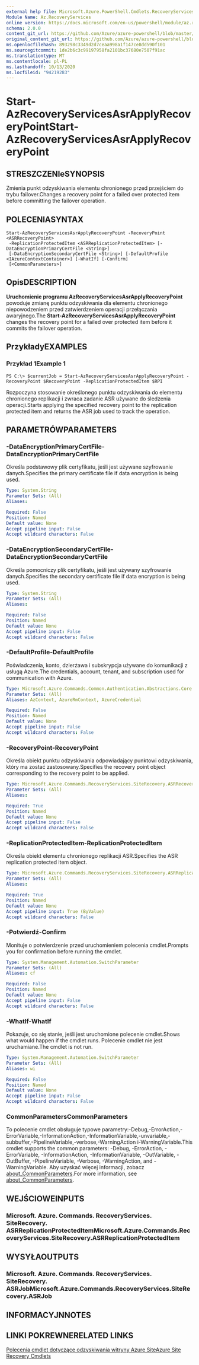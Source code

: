 ```yaml
---
external help file: Microsoft.Azure.PowerShell.Cmdlets.RecoveryServices.SiteRecovery.dll-Help.xml
Module Name: Az.RecoveryServices
online version: https://docs.microsoft.com/en-us/powershell/module/az.recoveryservices/start-azrecoveryservicesasrapplyrecoverypoint
schema: 2.0.0
content_git_url: https://github.com/Azure/azure-powershell/blob/master/src/RecoveryServices/RecoveryServices/help/Start-AzRecoveryServicesAsrApplyRecoveryPoint.md
original_content_git_url: https://github.com/Azure/azure-powershell/blob/master/src/RecoveryServices/RecoveryServices/help/Start-AzRecoveryServicesAsrApplyRecoveryPoint.md
ms.openlocfilehash: 893298c3349d2d7ceaa998a1f147ce8dd590f101
ms.sourcegitcommit: 1de2b6c3c99197958fa2101bc37680e7507f91ac
ms.translationtype: MT
ms.contentlocale: pl-PL
ms.lasthandoff: 10/13/2020
ms.locfileid: "94219283"
---
```

# <span data-ttu-id="21920-101">Start-AzRecoveryServicesAsrApplyRecoveryPoint</span><span class="sxs-lookup"><span data-stu-id="21920-101">Start-AzRecoveryServicesAsrApplyRecoveryPoint</span></span>

## <span data-ttu-id="21920-102">STRESZCZENIe</span><span class="sxs-lookup"><span data-stu-id="21920-102">SYNOPSIS</span></span>
<span data-ttu-id="21920-103">Zmienia punkt odzyskiwania elementu chronionego przed przejściem do trybu failover.</span><span class="sxs-lookup"><span data-stu-id="21920-103">Changes a recovery point for a failed over protected item before committing the failover operation.</span></span>

## <span data-ttu-id="21920-104">POLECENIA</span><span class="sxs-lookup"><span data-stu-id="21920-104">SYNTAX</span></span>

```
Start-AzRecoveryServicesAsrApplyRecoveryPoint -RecoveryPoint <ASRRecoveryPoint>
 -ReplicationProtectedItem <ASRReplicationProtectedItem> [-DataEncryptionPrimaryCertFile <String>]
 [-DataEncryptionSecondaryCertFile <String>] [-DefaultProfile <IAzureContextContainer>] [-WhatIf] [-Confirm]
 [<CommonParameters>]
```

## <span data-ttu-id="21920-105">Opis</span><span class="sxs-lookup"><span data-stu-id="21920-105">DESCRIPTION</span></span>
<span data-ttu-id="21920-106">**Uruchomienie programu AzRecoveryServicesAsrApplyRecoveryPoint** powoduje zmianę punktu odzyskiwania dla elementu chronionego niepowodzeniem przed zatwierdzeniem operacji przełączania awaryjnego.</span><span class="sxs-lookup"><span data-stu-id="21920-106">The **Start-AzRecoveryServicesAsrApplyRecoveryPoint** changes the recovery point for a failed over protected item before it commits the failover operation.</span></span>

## <span data-ttu-id="21920-107">Przykłady</span><span class="sxs-lookup"><span data-stu-id="21920-107">EXAMPLES</span></span>

### <span data-ttu-id="21920-108">Przykład 1</span><span class="sxs-lookup"><span data-stu-id="21920-108">Example 1</span></span>
```
PS C:\> $currentJob = Start-AzRecoveryServicesAsrApplyRecoveryPoint -RecoveryPoint $RecoveryPoint -ReplicationProtectedItem $RPI
```

<span data-ttu-id="21920-109">Rozpoczyna stosowanie określonego punktu odzyskiwania do elementu chronionego replikacji i zwraca zadanie ASR używane do śledzenia operacji.</span><span class="sxs-lookup"><span data-stu-id="21920-109">Starts applying the specified recovery point to the replication protected item and returns the ASR job used to track the operation.</span></span>

## <span data-ttu-id="21920-110">PARAMETRÓW</span><span class="sxs-lookup"><span data-stu-id="21920-110">PARAMETERS</span></span>

### <span data-ttu-id="21920-111">-DataEncryptionPrimaryCertFile</span><span class="sxs-lookup"><span data-stu-id="21920-111">-DataEncryptionPrimaryCertFile</span></span>
<span data-ttu-id="21920-112">Określa podstawowy plik certyfikatu, jeśli jest używane szyfrowanie danych.</span><span class="sxs-lookup"><span data-stu-id="21920-112">Specifies the primary certificate file if data encryption is being used.</span></span>

```yaml
Type: System.String
Parameter Sets: (All)
Aliases:

Required: False
Position: Named
Default value: None
Accept pipeline input: False
Accept wildcard characters: False
```

### <span data-ttu-id="21920-113">-DataEncryptionSecondaryCertFile</span><span class="sxs-lookup"><span data-stu-id="21920-113">-DataEncryptionSecondaryCertFile</span></span>
<span data-ttu-id="21920-114">Określa pomocniczy plik certyfikatu, jeśli jest używany szyfrowanie danych.</span><span class="sxs-lookup"><span data-stu-id="21920-114">Specifies the secondary certificate file if data encryption is being used.</span></span>

```yaml
Type: System.String
Parameter Sets: (All)
Aliases:

Required: False
Position: Named
Default value: None
Accept pipeline input: False
Accept wildcard characters: False
```

### <span data-ttu-id="21920-115">-DefaultProfile</span><span class="sxs-lookup"><span data-stu-id="21920-115">-DefaultProfile</span></span>
<span data-ttu-id="21920-116">Poświadczenia, konto, dzierżawa i subskrypcja używane do komunikacji z usługą Azure.</span><span class="sxs-lookup"><span data-stu-id="21920-116">The credentials, account, tenant, and subscription used for communication with Azure.</span></span>


```yaml
Type: Microsoft.Azure.Commands.Common.Authentication.Abstractions.Core.IAzureContextContainer
Parameter Sets: (All)
Aliases: AzContext, AzureRmContext, AzureCredential

Required: False
Position: Named
Default value: None
Accept pipeline input: False
Accept wildcard characters: False
```

### <span data-ttu-id="21920-117">-RecoveryPoint</span><span class="sxs-lookup"><span data-stu-id="21920-117">-RecoveryPoint</span></span>
<span data-ttu-id="21920-118">Określa obiekt punktu odzyskiwania odpowiadający punktowi odzyskiwania, który ma zostać zastosowany.</span><span class="sxs-lookup"><span data-stu-id="21920-118">Specifies the recovery point object corresponding to the recovery point to be applied.</span></span>

```yaml
Type: Microsoft.Azure.Commands.RecoveryServices.SiteRecovery.ASRRecoveryPoint
Parameter Sets: (All)
Aliases:

Required: True
Position: Named
Default value: None
Accept pipeline input: False
Accept wildcard characters: False
```

### <span data-ttu-id="21920-119">-ReplicationProtectedItem</span><span class="sxs-lookup"><span data-stu-id="21920-119">-ReplicationProtectedItem</span></span>
<span data-ttu-id="21920-120">Określa obiekt elementu chronionego replikacji ASR.</span><span class="sxs-lookup"><span data-stu-id="21920-120">Specifies the ASR replication protected item object.</span></span>

```yaml
Type: Microsoft.Azure.Commands.RecoveryServices.SiteRecovery.ASRReplicationProtectedItem
Parameter Sets: (All)
Aliases:

Required: True
Position: Named
Default value: None
Accept pipeline input: True (ByValue)
Accept wildcard characters: False
```

### <span data-ttu-id="21920-121">-Potwierdź</span><span class="sxs-lookup"><span data-stu-id="21920-121">-Confirm</span></span>
<span data-ttu-id="21920-122">Monituje o potwierdzenie przed uruchomieniem polecenia cmdlet.</span><span class="sxs-lookup"><span data-stu-id="21920-122">Prompts you for confirmation before running the cmdlet.</span></span>

```yaml
Type: System.Management.Automation.SwitchParameter
Parameter Sets: (All)
Aliases: cf

Required: False
Position: Named
Default value: None
Accept pipeline input: False
Accept wildcard characters: False
```

### <span data-ttu-id="21920-123">-WhatIf</span><span class="sxs-lookup"><span data-stu-id="21920-123">-WhatIf</span></span>
<span data-ttu-id="21920-124">Pokazuje, co się stanie, jeśli jest uruchomione polecenie cmdlet.</span><span class="sxs-lookup"><span data-stu-id="21920-124">Shows what would happen if the cmdlet runs.</span></span> <span data-ttu-id="21920-125">Polecenie cmdlet nie jest uruchamiane.</span><span class="sxs-lookup"><span data-stu-id="21920-125">The cmdlet is not run.</span></span>

```yaml
Type: System.Management.Automation.SwitchParameter
Parameter Sets: (All)
Aliases: wi

Required: False
Position: Named
Default value: None
Accept pipeline input: False
Accept wildcard characters: False
```

### <span data-ttu-id="21920-126">CommonParameters</span><span class="sxs-lookup"><span data-stu-id="21920-126">CommonParameters</span></span>
<span data-ttu-id="21920-127">To polecenie cmdlet obsługuje typowe parametry:-Debug,-ErrorAction,-ErrorVariable,-InformationAction,-InformationVariable,-unvariable,-subbuffer,-PipelineVariable,-verbose,-WarningAction i-WarningVariable.</span><span class="sxs-lookup"><span data-stu-id="21920-127">This cmdlet supports the common parameters: -Debug, -ErrorAction, -ErrorVariable, -InformationAction, -InformationVariable, -OutVariable, -OutBuffer, -PipelineVariable, -Verbose, -WarningAction, and -WarningVariable.</span></span> <span data-ttu-id="21920-128">Aby uzyskać więcej informacji, zobacz [about_CommonParameters](http://go.microsoft.com/fwlink/?LinkID=113216).</span><span class="sxs-lookup"><span data-stu-id="21920-128">For more information, see [about_CommonParameters](http://go.microsoft.com/fwlink/?LinkID=113216).</span></span>

## <span data-ttu-id="21920-129">WEJŚCIOWE</span><span class="sxs-lookup"><span data-stu-id="21920-129">INPUTS</span></span>

### <span data-ttu-id="21920-130">Microsoft. Azure. Commands. RecoveryServices. SiteRecovery. ASRReplicationProtectedItem</span><span class="sxs-lookup"><span data-stu-id="21920-130">Microsoft.Azure.Commands.RecoveryServices.SiteRecovery.ASRReplicationProtectedItem</span></span>

## <span data-ttu-id="21920-131">WYSYŁA</span><span class="sxs-lookup"><span data-stu-id="21920-131">OUTPUTS</span></span>

### <span data-ttu-id="21920-132">Microsoft. Azure. Commands. RecoveryServices. SiteRecovery. ASRJob</span><span class="sxs-lookup"><span data-stu-id="21920-132">Microsoft.Azure.Commands.RecoveryServices.SiteRecovery.ASRJob</span></span>

## <span data-ttu-id="21920-133">INFORMACYJN</span><span class="sxs-lookup"><span data-stu-id="21920-133">NOTES</span></span>

## <span data-ttu-id="21920-134">LINKI POKREWNE</span><span class="sxs-lookup"><span data-stu-id="21920-134">RELATED LINKS</span></span>

[<span data-ttu-id="21920-135">Polecenia cmdlet dotyczące odzyskiwania witryny Azure Site</span><span class="sxs-lookup"><span data-stu-id="21920-135">Azure Site Recovery Cmdlets</span></span>](./Az.SiteRecovery.md)
